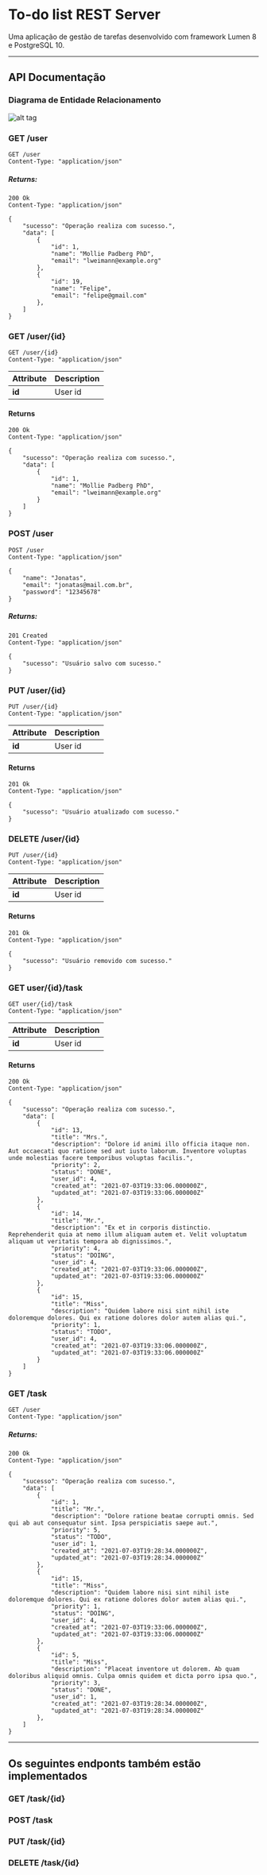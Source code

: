 # To-do list REST Server

Uma aplicação de gestão de tarefas desenvolvido com framework Lumen 8 e PostgreSQL 10.

-------------------------------------------------------------------------

## API Documentação

### Diagrama de Entidade Relacionamento
![alt tag](https://github.com/jonatasferreira/tasklist/blob/main/docs/tasklist.png)

### GET /user

```
GET /user
Content-Type: "application/json"
```
##### Returns:

```
200 Ok
Content-Type: "application/json"

{
    "sucesso": "Operação realiza com sucesso.",
    "data": [
        {
            "id": 1,
            "name": "Mollie Padberg PhD",
            "email": "lweimann@example.org"
        },
        {
            "id": 19,
            "name": "Felipe",
            "email": "felipe@gmail.com"
        },
    ]
}
```

### GET /user/{id}

```
GET /user/{id}
Content-Type: "application/json"
```

Attribute | Description
----------| -----------
**id**    | User id

#### Returns

```
200 Ok
Content-Type: "application/json"

{
    "sucesso": "Operação realiza com sucesso.",
    "data": [
        {
            "id": 1,
            "name": "Mollie Padberg PhD",
            "email": "lweimann@example.org"
        }
    ]
}
```

### POST /user

```
POST /user
Content-Type: "application/json"

{
    "name": "Jonatas",
    "email": "jonatas@mail.com.br",
    "password": "12345678"
}
```
##### Returns:

```
201 Created
Content-Type: "application/json"

{
    "sucesso": "Usuário salvo com sucesso."
}
```

### PUT /user/{id}

```
PUT /user/{id}
Content-Type: "application/json"
```

Attribute | Description
----------| -----------
**id**    | User id

#### Returns

```
201 Ok
Content-Type: "application/json"

{
    "sucesso": "Usuário atualizado com sucesso."
}
```

### DELETE /user/{id}

```
PUT /user/{id}
Content-Type: "application/json"
```

Attribute | Description
----------| -----------
**id**    | User id

#### Returns

```
201 Ok
Content-Type: "application/json"

{
    "sucesso": "Usuário removido com sucesso."
}
```

### GET user/{id}/task

```
GET user/{id}/task
Content-Type: "application/json"
```

Attribute | Description
----------| -----------
**id**    | User id

#### Returns

```
200 Ok
Content-Type: "application/json"

{
    "sucesso": "Operação realiza com sucesso.",
    "data": [
        {
            "id": 13,
            "title": "Mrs.",
            "description": "Dolore id animi illo officia itaque non. Aut occaecati quo ratione sed aut iusto laborum. Inventore voluptas unde molestias facere temporibus voluptas facilis.",
            "priority": 2,
            "status": "DONE",
            "user_id": 4,
            "created_at": "2021-07-03T19:33:06.000000Z",
            "updated_at": "2021-07-03T19:33:06.000000Z"
        },
        {
            "id": 14,
            "title": "Mr.",
            "description": "Ex et in corporis distinctio. Reprehenderit quia at nemo illum aliquam autem et. Velit voluptatum aliquam ut veritatis tempora ab dignissimos.",
            "priority": 4,
            "status": "DOING",
            "user_id": 4,
            "created_at": "2021-07-03T19:33:06.000000Z",
            "updated_at": "2021-07-03T19:33:06.000000Z"
        },
        {
            "id": 15,
            "title": "Miss",
            "description": "Quidem labore nisi sint nihil iste doloremque dolores. Qui ex ratione dolores dolor autem alias qui.",
            "priority": 1,
            "status": "TODO",
            "user_id": 4,
            "created_at": "2021-07-03T19:33:06.000000Z",
            "updated_at": "2021-07-03T19:33:06.000000Z"
        }
    ]
}
```

### GET /task

```
GET /user
Content-Type: "application/json"
```
##### Returns:

```
200 Ok
Content-Type: "application/json"

{
    "sucesso": "Operação realiza com sucesso.",
    "data": [
        {
            "id": 1,
            "title": "Mr.",
            "description": "Dolore ratione beatae corrupti omnis. Sed qui ab aut consequatur sint. Ipsa perspiciatis saepe aut.",
            "priority": 5,
            "status": "TODO",
            "user_id": 1,
            "created_at": "2021-07-03T19:28:34.000000Z",
            "updated_at": "2021-07-03T19:28:34.000000Z"
        },
        {
            "id": 15,
            "title": "Miss",
            "description": "Quidem labore nisi sint nihil iste doloremque dolores. Qui ex ratione dolores dolor autem alias qui.",
            "priority": 1,
            "status": "DOING",
            "user_id": 4,
            "created_at": "2021-07-03T19:33:06.000000Z",
            "updated_at": "2021-07-03T19:33:06.000000Z"
        },
        {
            "id": 5,
            "title": "Miss",
            "description": "Placeat inventore ut dolorem. Ab quam doloribus aliquid omnis. Culpa omnis quidem et dicta porro ipsa quo.",
            "priority": 3,
            "status": "DONE",
            "user_id": 1,
            "created_at": "2021-07-03T19:28:34.000000Z",
            "updated_at": "2021-07-03T19:28:34.000000Z"
        },
    ]
}
```
-------------------------------------------------------------------------

## Os seguintes endponts também estão implementados

### GET /task/{id}

### POST /task

### PUT /task/{id}

### DELETE /task/{id}
